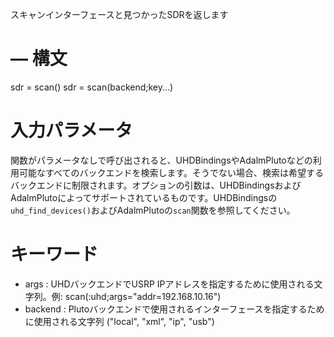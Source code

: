 スキャンインターフェースと見つかったSDRを返します

# –– 構文

sdr = scan()  sdr = scan(backend;key...)

# 入力パラメータ

関数がパラメータなしで呼び出されると、UHDBindingsやAdalmPlutoなどの利用可能なすべてのバックエンドを検索します。そうでない場合、検索は希望するバックエンドに制限されます。オプションの引数は、UHDBindingsおよびAdalmPlutoによってサポートされているものです。UHDBindingsの`uhd_find_devices()`およびAdalmPlutoの`scan`関数を参照してください。

# キーワード

  * args : UHDバックエンドでUSRP IPアドレスを指定するために使用される文字列。例: scan(:uhd;args="addr=192.168.10.16")
  * backend : Plutoバックエンドで使用されるインターフェースを指定するために使用される文字列 ("local", "xml", "ip", "usb")
